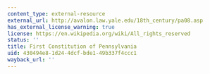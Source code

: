 ```yaml
---
content_type: external-resource
external_url: http://avalon.law.yale.edu/18th_century/pa08.asp
has_external_license_warning: true
license: https://en.wikipedia.org/wiki/All_rights_reserved
status: ''
title: First Constitution of Pennsylvania
uid: 430494e8-1d24-4dcf-bde1-49b337f4ccc1
wayback_url: ''
---
```

